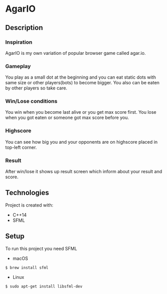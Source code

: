 # AgarIO

## Description

### Inspiration
AgarIO is my own variation of popular browser game called agar.io. 

### Gameplay
You play as a small dot at the beginning and you can eat static dots with same size or other players(bots) to become bigger. You also can be eaten by other players so take care. 

### Win/Lose conditions
You win when you become last alive or you get max score first. You lose when you got eaten or someone got max score before you.

### Highscore
You can see how big you and your opponents are on highscore placed in top-left corner.

### Result
After win/lose it shows up result screen which inform about your result and score.

## Technologies
Project is created with:
* C++14
* SFML
	
## Setup
To run this project you need SFML
* macOS
```
$ brew install sfml
```
* Linux
```
$ sudo apt-get install libsfml-dev
```


